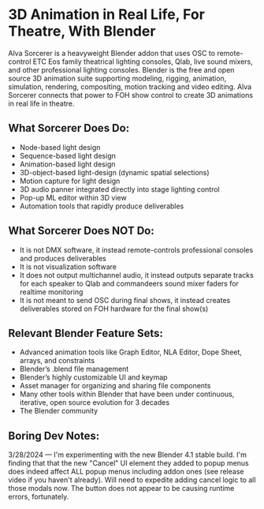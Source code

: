 **3D Animation in Real Life, For Theatre, With Blender**
======================================================================

Alva Sorcerer is a heavyweight Blender addon that uses OSC to remote-control ETC Eos family theatrical lighting consoles, Qlab, live sound mixers, and other professional lighting consoles. Blender is the free and open source 3D animation suite supporting modeling, rigging, animation, simulation, rendering, compositing, motion tracking and video editing. Alva Sorcerer connects that power to FOH show control to create 3D animations in real life in theatre.


**What Sorcerer Does Do:**
---------------------------------------

- Node-based light design
- Sequence-based light design
- Animation-based light design
- 3D-object-based light-design (dynamic spatial selections)
- Motion capture for light design
- 3D audio panner integrated directly into stage lighting control
- Pop-up ML editor within 3D view
- Automation tools that rapidly produce deliverables


**What Sorcerer Does NOT Do:**
---------------------------------------

- It is not DMX software, it instead remote-controls professional consoles and produces deliverables
- It is not visualization software
- It does not output multichannel audio, it instead outputs separate tracks for each speaker to Qlab and commandeers sound mixer faders for realtime monitoring
- It is not meant to send OSC during final shows, it instead creates deliverables stored on FOH hardware for the final show(s)


**Relevant Blender Feature Sets:**
---------------------------------------

- Advanced animation tools like Graph Editor, NLA Editor, Dope Sheet, arrays, and constraints 
- Blender’s .blend file management 
- Blender’s highly customizable UI and keymap 
- Asset manager for organizing and sharing file components
- Many other tools within Blender that have been under continuous, iterative, open source evolution for 3 decades
- The Blender community


**Boring Dev Notes:**
------------------------
3/28/2024 — I'm experimenting with the new Blender 4.1 stable build. I'm finding that that the new "Cancel" UI element they added to popup menus does indeed affect ALL popup menus including addon ones (see release video if you haven't already). Will need to expedite adding cancel logic to all those modals now. The button does not appear to be causing runtime errors, fortunately.
